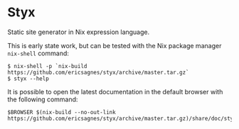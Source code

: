 # Styx

Static site generator in Nix expression language.

This is early state work, but can be tested with the Nix package manager `nix-shell` command:

```
$ nix-shell -p `nix-build https://github.com/ericsagnes/styx/archive/master.tar.gz`
$ styx --help
```

It is possible to open the latest documentation in the default browser with the following command:

```
$BROWSER $(nix-build --no-out-link https://github.com/ericsagnes/styx/archive/master.tar.gz)/share/doc/styx/index.html
```
